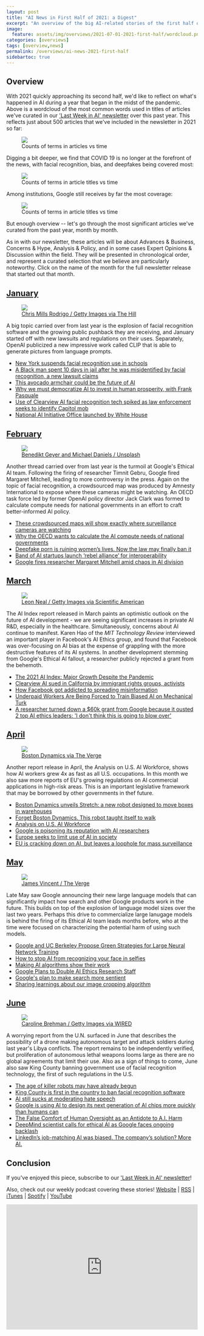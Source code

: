 ```yaml
---
layout: post
title: "AI News in First Half of 2021: a Digest"
excerpt: "An overview of the big AI-related stories of the first half of 2021"
image: 
  feature: assets/img/overviews/2021-07-01-2021-first-half/wordcloud.png
categories: [overviews]
tags: [overview,news]
permalink: /overviews/ai-news-2021-first-half
sidebartoc: true
---
```

## Overview

With 2021 quickly approaching its second half, we'd like to reflect on what's happened in AI during a year that began in the midst of the pandemic. Above is a wordcloud of the most common words used in titles of articles we've curated in our ['Last Week in AI' newsletter](https://lastweekin.ai/) over this past year. This reflects just about 500 articles that we've included in the newsletter in 2021 so far:

<figure>
 <img class="postimage_50" src="{{ site.imgpath }}/overviews/2021-07-01-2021-first-half/counts.png"/>
 <figcaption> Counts of terms in articles vs time</figcaption>
</figure>

Digging a bit deeper, we find that COVID 19 is no longer at the forefront of the news, with facial recognition, bias, and deepfakes being covered most:

<figure>
 <img class="postimage_75" src="{{ site.imgpath }}/overviews/2021-07-01-2021-first-half/topics.png"/>
 <figcaption> Counts of terms in article titles vs time</figcaption>
</figure>

Among institutions, Google still receives by far the most coverage:

<figure>
 <img class="postimage_75" src="{{ site.imgpath }}/overviews/2021-07-01-2021-first-half/institutions.png"/>
 <figcaption> Counts of terms in article titles vs time</figcaption>
</figure>

But enough overview -- let's go through the most significant articles we've curated from the past year, month by month. 

As in with our newsletter, these articles will be about Advances & Business, Concerns & Hype, Analysis & Policy, and in some cases Expert Opinions & Discussion within the field. 
They will be presented in chronological order, and represent a curated selection that we believe are particularly noteworthy. 
Click on the name of the month for the full newsletter release that started out that month.

## [January](https://lastweekin.ai/p/97)

<figure>
 <img class="postimage_50" src="{{ site.imgpath }}/digests/97/main.jpg"/>
 <figcaption><a href="https://thehill.com/policy/technology/531350-new-york-suspends-facial-recognition-use-in-schools"> Chris Mills Rodrigo / Getty Images via The Hill </a></figcaption>
</figure>

A big topic carried over from last year is the explosion of facial recognition software and the growing public pushback they are receiving, and January started off with new lawsuits and regulations on their uses.
Separately, OpenAI publicized a new impressive work called CLIP that is able to generate pictures from language prompts.

* [New York suspends facial recognition use in schools](https://thehill.com/policy/technology/531350-new-york-suspends-facial-recognition-use-in-schools)
* [A Black man spent 10 days in jail after he was misidentified by facial recognition, a new lawsuit claims](https://www.businessinsider.com/black-man-facial-recognition-technology-crime-2020-12)
* [This avocado armchair could be the future of AI](https://www.technologyreview.com/2021/01/05/1015754/avocado-armchair-future-ai-openai-deep-learning-nlp-gpt3-computer-vision-common-sense/)
* [Why we must democratize AI to invest in human prosperity, with Frank Pasquale](https://pando.com/2021/01/05/why-we-must-democratize-AI-invest-human-prosperity-with-Frank-Pasquale/)
* [Use of Clearview AI facial recognition tech spiked as law enforcement seeks to identify Capitol mob](https://www.theverge.com/2021/1/10/22223349/clearview-ai-facial-recognition-law-enforcement-capitol-rioters)
* [National AI Initiative Office launched by White House](https://www.fedscoop.com/national-ai-initiative-office-launched/)

## [February](https://lastweekin.ai/p/101)

<figure>
 <img class="postimage_50" src="{{ site.imgpath }}/digests/101/main.jpg"/>
 <figcaption><a href="https://www.fastcompany.com/90596320/amnesty-international-crowdsourced-facial-recognition-map"> Benedikt Geyer and Michael Daniels / Unsplash </a></figcaption>
</figure>

Another thread carried over from last year is the turmoil at Google's Ethical AI team. 
Following the firing of researcher Timnit Gebru, Google fired Margaret Mitchell, leading to more controversy in the press.
Again on the topic of facial recognition, a crowdsourced map was produced by Amnesty International to expose where these cameras might be watching. An OECD task force led by former OpenAI policy director Jack Clark was formed to calculate compute needs for national governments in an effort to craft better-informed AI policy. 

* [These crowdsourced maps will show exactly where surveillance cameras are watching](https://www.fastcompany.com/90596320/amnesty-international-crowdsourced-facial-recognition-map)
* [Why the OECD wants to calculate the AI compute needs of national governments](https://venturebeat.com/2021/01/26/why-the-oecd-wants-to-calculate-the-ai-compute-needs-of-national-governments/)
* [Deepfake porn is ruining women’s lives. Now the law may finally ban it](https://www.technologyreview.com/2021/02/12/1018222/deepfake-revenge-porn-coming-ban/)
* [Band of AI startups launch ‘rebel alliance’ for interoperability](https://venturebeat.com/2021/02/24/band-of-ai-startups-launch-rebel-alliance-for-interoperability/)
* [Google fires researcher Margaret Mitchell amid chaos in AI division](https://www.cnet.com/news/google-fires-researcher-margaret-mitchell-amid-chaos-in-ai-division/)

## [March](https://lastweekin.ai/p/106)

<figure>
 <img class="postimage_50" src="{{ site.imgpath }}/digests/106/AC9B3CF7-B897-40F1-B212E922D73A556E_source.jpg"/>
 <figcaption><a href="https://www.scientificamerican.com/article/ai-system-can-sniff-out-disease-as-well-as-dogs-do/"> Leon Neal / Getty Images via Scientific American </a></figcaption>
</figure>

The AI Index report released in March paints an optimistic outlook on the future of AI development - we are seeing significant increases in private AI R&D, especially in the healthcare. Simultaneously, concerns about AI continue to manifest. Karen Hao of the _MIT Technology Review_ interviewed an important player in Facebook's AI Ethics group, and found that Facebook was over-focusing on AI bias at the expense of grappling with the more destructive features of its AI systems. In another development stemming from Google's Ethical AI fallout, a researcher publicly rejected a grant from the behemoth. 

* [The 2021 AI Index: Major Growth Despite the Pandemic](https://hai.stanford.edu/blog/2021-ai-index-major-growth-despite-pandemic)
* [Clearview AI sued in California by immigrant rights groups, activists](https://www.cnn.com/2021/03/09/tech/clearview-ai-mijente-lawsuit/index.html)
* [How Facebook got addicted to spreading misinformation](https://www.technologyreview.com/2021/03/11/1020600/facebook-responsible-ai-misinformation/)
* [Underpaid Workers Are Being Forced to Train Biased AI on Mechanical Turk](https://www.vice.com/en/article/88apnv/underpaid-workers-are-being-forced-to-train-biased-ai-on-mechanical-turk)
* [A researcher turned down a $60k grant from Google because it ousted 2 top AI ethics leaders: 'I don't think this is going to blow over'](https://www.businessinsider.com/ai-researcher-rejects-google-grant-fired-timnit-gebru-margaret-mitchell-2021-3)

## [April](https://lastweekin.ai/p/110)

<figure>
 <img class="postimage_50" src="{{ site.imgpath }}/digests/110/BOSTONDYNAMICS_STRETCH_CONTAINER_Credit_to_Boston_Dynamics.webp"/>
 <figcaption><a href="https://www.theverge.com/2021/3/29/22349978/boston-dynamics-stretch-robot-warehouse-logistics"> Boston Dynamics via The Verge </a></figcaption>
</figure>

Another report release in April, the Analysis on U.S. AI Workforce, shows how AI workers grew 4x as fast as all U.S. occupations.
In this month we also saw more reports of EU's growing regulations on AI commercial applications in high-risk areas.
This is an important legislative framework that may be borrowed by other governments in thef future.

* [Boston Dynamics unveils Stretch: a new robot designed to move boxes in warehouses](https://www.theverge.com/2021/3/29/22349978/boston-dynamics-stretch-robot-warehouse-logistics)
* [Forget Boston Dynamics. This robot taught itself to walk](https://www.technologyreview.com/2021/04/08/1022176/boston-dynamics-cassie-robot-walk-reinforcement-learning-ai/)
* [Analysis on U.S. AI Workforce](https://cset.georgetown.edu/research/u-s-ai-workforce/)
* [Google is poisoning its reputation with AI researchers](https://www.theverge.com/2021/4/13/22370158/google-ai-ethics-timnit-gebru-margaret-mitchell-firing-reputation)
* [Europe seeks to limit use of AI in society](https://www.bbc.com/news/technology-56745730)
* [EU is cracking down on AI, but leaves a loophole for mass surveillance](https://www.themandarin.com.au/154636-eu-is-cracking-down-on-ai-but-leaves-a-loophole-for-mass-surveillance/)

## [May](https://lastweekin.ai/p/114)

<figure>
 <img class="postimage_50" src="{{ site.imgpath }}/digests/114/main.webp"/>
 <figcaption><a href="https://www.theverge.com/2021/4/27/22403741/deepfake-geography-satellite-imagery-ai-generated-fakes-threat"> James Vincent / The Verge </a></figcaption>
</figure>

Late May saw Google announcing their new large language models that can significantly impact how search and other Google products work in the future.
This builds on top of the explosion of language model sizes over the last two years.
Perhaps this drive to commercialize large lanugage models is behind the firing of its Ethical AI team leads months before, who at the time were focused on characterizing the potential harm of using such models.

* [Google and UC Berkeley Propose Green Strategies for Large Neural Network Training](https://syncedreview.com/2021/04/26/deepmind-podracer-tpu-based-rl-frameworks-deliver-exceptional-performance-at-low-cost-5/)
* [How to stop AI from recognizing your face in selfies](https://www.technologyreview.com/2021/05/05/1024613/stop-ai-recognizing-your-face-selfies-machine-learning-facial-recognition-clearview/)
* [Making AI algorithms show their work](https://www.sciencedaily.com/releases/2021/05/210513142451.htm)
* [Google Plans to Double AI Ethics Research Staff](https://www.wsj.com/articles/google-plans-to-double-ai-ethics-research-staff-11620749048)
* [Google's plan to make search more sentient](https://www.vox.com/22442624/google-mum-lamda-ai-search-artificial-intelligence)
* [Sharing learnings about our image cropping algorithm](https://blog.twitter.com/engineering/en_us/topics/insights/2021/sharing-learnings-about-our-image-cropping-algorithm.html)

## [June](https://lastweekin.ai/p/118)

<figure>
 <img class="postimage_50" src="{{ site.imgpath }}/digests/118/main.jpeg"/>
 <figcaption><a href="https://www.wired.com/story/ai-write-disinformation-dupe-human-readers/"> Caroline Brehman / Getty Images via WIRED </a></figcaption>
</figure>

A worrying report from the U.N. surfaced in June that describes the possibility of a drone making autonomous target and attack soldiers during last year's Libya conflicts.
The report remains to be independently verified, but proliferation of autonomous lethal weapons looms large as there are no global agreements that limit their use.
Also as a sign of things to come, June also saw King County banning government use of facial recognition technology, the first of such regulations in the U.S.

* [The age of killer robots may have already begun](https://www.axios.com/age-killer-robots-begun-8e8813d9-0fa1-4529-baf9-3358c1703bee.html)
* [King County is first in the country to ban facial recognition software](https://komonews.com/news/local/king-county-is-first-in-the-country-to-ban-facial-recognition-software)
* [AI still sucks at moderating hate speech](https://www.technologyreview.com/2021/06/04/1025742/ai-hate-speech-moderation/)
* [Google is using AI to design its next generation of AI chips more quickly than humans can](https://www.theverge.com/2021/6/10/22527476/google-machine-learning-chip-design-tpu-floorplanning)
* [The False Comfort of Human Oversight as an Antidote to A.I. Harm](https://slate.com/technology/2021/06/human-oversight-artificial-intelligence-laws.html)
* [DeepMind scientist calls for ethical AI as Google faces ongoing backlash](https://venturebeat.com/2021/06/22/deepmind-scientist-calls-for-ethical-ai-as-google-faces-ongoing-backlash/)
* [LinkedIn’s job-matching AI was biased. The company’s solution? More AI.](https://www.technologyreview.com/2021/06/23/1026825/linkedin-ai-bias-ziprecruiter-monster-artificial-intelligence/)

## Conclusion

If you've enjoyed this piece, subscribe to our ['Last Week in AI' newsletter](https://lastweekin.ai/)!

Also, check out our weekly podcast covering these stories!
[Website](https://aitalk.podbean.com) \|
[RSS](https://feed.podbean.com/aitalk/feed.xml) \| 
[iTunes](https://podcasts.apple.com/us/podcast/lets-talk-ai/id1502782720) \|
[Spotify](https://open.spotify.com/show/17HiNdxcoKJLLNibIAyUch) \| 
[YouTube](https://www.youtube.com/channel/UCKARTq-t5SPMzwtft8FWwnA)
<iframe title="Let's Talk AI" id="multi_iframe" class="podcast_embed"
 src="https://www.podbean.com/media/player/multi?playlist=http%3A%2F%2Fplaylist.podbean.com%2F7703921%2Fplaylist_multi.xml&vjs=1&kdsowie31j4k1jlf913=4975ccdd28d39e38bf5a1ccaf0c6ca4337fa996b&size=430&skin=9&episode_list_bg=%23ffffff&bg_left=%23000000&bg_mid=%230c5056&bg_right=%232a1844&podcast_title_color=%23c4c4c4&episode_title_color=%23ffffff&auto=0&share=1&fonts=Helvetica&download=0&rtl=0&show_playlist_recent_number=10&pbad=1" 
 scrolling="yes" allowfullscreen="" width="100%" height="330" frameborder="0"></iframe>
